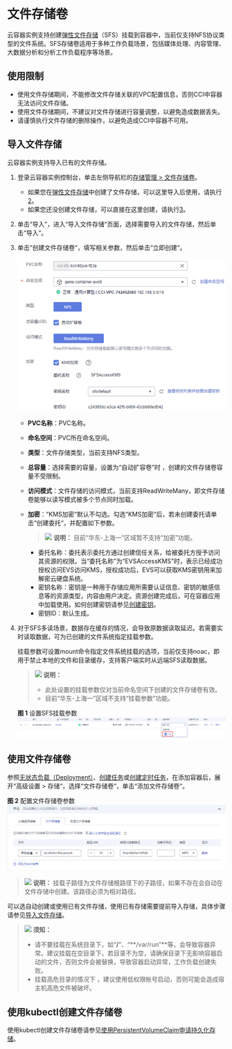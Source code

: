 # 文件存储卷<a name="cci_01_0062"></a>

云容器实例支持创建[弹性文件存储](https://www.huaweicloud.com/product/sfs.html)（SFS）挂载到容器中，当前仅支持NFS协议类型的文件系统。SFS存储卷适用于多种工作负载场景，包括媒体处理、内容管理、大数据分析和分析工作负载程序等场景。

## 使用限制<a name="section1952064916495"></a>

-   使用文件存储期间，不能修改文件存储关联的VPC配置信息，否则CCI中容器无法访问文件存储。
-   使用文件存储期间，不建议对文件存储进行容量调整，以避免造成数据丢失。
-   请谨慎执行文件存储的删除操作，以避免造成CCI中容器不可用。

## 导入文件存储<a name="section19847172452713"></a>

云容器实例支持导入已有的文件存储。

1.  登录云容器实例控制台，单击左侧导航栏的[存储管理 \> 文件存储卷](https://console.huaweicloud.com/cci/#/app/storage/sfs/list)。
    -   如果您在[弹性文件存储](https://www.huaweicloud.com/product/sfs.html)中创建了文件存储，可以这里导入后使用，请执行[2](#li181745101913)。
    -   如果您还没创建文件存储，可以直接在这里创建，请执行[3](#li171816301567)。

2.  <a name="li181745101913"></a>单击“导入”，进入“导入文件存储“页面，选择需要导入的文件存储，然后单击“导入“。
3.  <a name="li171816301567"></a>单击“创建文件存储卷“，填写相关参数，然后单击“立即创建“。

    ![](figures/创建文件存储卷.png)

    -   **PVC名称**：PVC名称。
    -   **命名空间**：PVC所在命名空间。
    -   **类型**：文件存储类型，当前支持NFS类型。
    -   **总容量**：选择需要的容量，设置为“自动扩容卷”时 ，创建的文件存储卷容量不受限制。
    -   **访问模式**：文件存储的访问模式，当前支持ReadWriteMany，即文件存储卷能够以读写模式被多个节点同时加载。
    -   **加密**：“KMS加密“默认不勾选。勾选“KMS加密“后，若未创建委托请单击“创建委托“，并配置如下参数。

        >![](public_sys-resources/icon-note.gif) **说明：** 
        >目前“华东-上海一”区域暂不支持“加密”功能。

        -   委托名称：委托表示委托方通过创建信任关系，给被委托方授予访问其资源的权限。当“委托名称”为“EVSAccessKMS”时，表示已经成功授权访问EVS访问KMS，授权成功后，EVS可以获取KMS密钥用来加解密云硬盘系统。
        -   密钥名称：密钥是一种用于存储应用所需要认证信息、密钥的敏感信息等的资源类型，内容由用户决定。资源创建完成后，可在容器应用中加载使用。如何创建密钥请参见[创建密钥](https://support.huaweicloud.com/usermanual-dew/dew_01_0178.html)。
        -   密钥ID：默认生成。

4.  对于SFS多读场景，数据存在缓存的情况，会导致原数据读取延迟。若需要实时读取数据，可为已创建的文件系统指定挂载参数。

    挂载参数可设置mount命令指定文件系统挂载的选项，当前仅支持noac，即用于禁止本地的文件和目录缓存，支持客户端实时从远端SFS读取数据。

    >![](public_sys-resources/icon-note.gif) **说明：** 
    >-   此处设置的挂载参数仅对当前命名空间下创建的文件存储卷有效。
    >-   目前“华东-上海一”区域不支持“挂载参数”功能。

    **图 1**  设置SFS挂载参数<a name="fig989161934715"></a>  
    ![](figures/设置SFS挂载参数.png "设置SFS挂载参数")


## 使用文件存储卷<a name="section10843102482720"></a>

参照[无状态负载（Deployment）](无状态负载（Deployment）.md)、[创建任务](任务（Job）.md#section1754218181551)或[创建定时任务](定时任务（CronJob）.md#section145271625910)，在添加容器后，展开“高级设置 \> 存储“，选择“文件存储卷“，单击“添加文件存储卷“。

**图 2**  配置文件存储卷参数<a name="fig19917121443319"></a>  
![](figures/配置文件存储卷参数.png "配置文件存储卷参数")

>![](public_sys-resources/icon-note.gif) **说明：** 
>挂载子路径为文件存储根路径下的子路径，如果不存在会自动在文件存储中创建。该路径必须为相对路径。

可以选自动创建或使用已有文件存储，使用已有存储需要提前导入存储，具体步骤请参见[导入文件存储](#section19847172452713)。

>![](public_sys-resources/icon-notice.gif) **须知：** 
>-   请不要挂载在系统目录下，如“**/**”、“**/var/run”**等，会导致容器异常。建议挂载在空目录下，若目录不为空，请确保目录下无影响容器启动的文件，否则文件会被替换，导致容器启动异常，工作负载创建失败。
>-   挂载高危目录的情况下 ，建议使用低权限帐号启动，否则可能会造成宿主机高危文件被破坏。

## 使用kubectl创建文件存储卷<a name="section1325510162316"></a>

使用kubectl创建文件存储卷请参见[使用PersistentVolumeClaim申请持久化存储](https://support.huaweicloud.com/devg-cci/cci_05_0014.html)。

